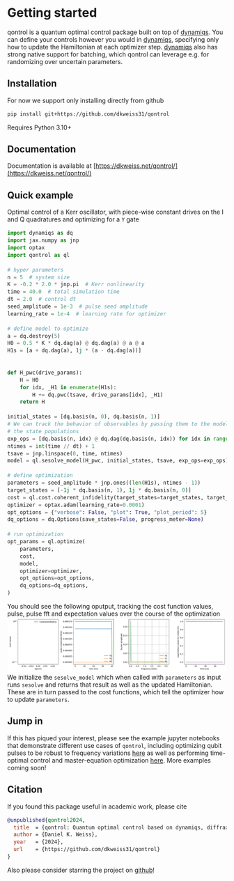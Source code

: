 # Getting started

qontrol is a quantum optimal control package built on top of [dynamiqs](https://github.com/dynamiqs/dynamiqs). You can define your controls however you would in [dynamiqs](https://github.com/dynamiqs/dynamiqs), specifying only how to update the Hamiltonian at each optimizer step. [dynamiqs](https://github.com/dynamiqs/dynamiqs) also has strong native support for batching, which qontrol can leverage e.g. for randomizing over uncertain parameters.

## Installation

For now we support only installing directly from github
```bash
pip install git+https://github.com/dkweiss31/qontrol
```

Requires Python 3.10+


## Documentation

Documentation is available at [https://dkweiss.net/qontrol/](https://dkweiss.net/qontrol/)

## Quick example

Optimal control of a Kerr oscillator, with piece-wise constant drives on the I and Q quadratures and optimizing for a `Y` gate

```python
import dynamiqs as dq
import jax.numpy as jnp
import optax
import qontrol as ql

# hyper parameters
n = 5  # system size
K = -0.2 * 2.0 * jnp.pi  # Kerr nonlinearity
time = 40.0  # total simulation time
dt = 2.0  # control dt
seed_amplitude = 1e-3  # pulse seed amplitude
learning_rate = 1e-4  # learning rate for optimizer

# define model to optimize
a = dq.destroy(5)
H0 = 0.5 * K * dq.dag(a) @ dq.dag(a) @ a @ a
H1s = [a + dq.dag(a), 1j * (a - dq.dag(a))]


def H_pwc(drive_params):
    H = H0
    for idx, _H1 in enumerate(H1s):
        H += dq.pwc(tsave, drive_params[idx], _H1)
    return H

initial_states = [dq.basis(n, 0), dq.basis(n, 1)]
# We can track the behavior of observables by passing them to the model. Here we track
# the state populations
exp_ops = [dq.basis(n, idx) @ dq.dag(dq.basis(n, idx)) for idx in range(n)]
ntimes = int(time // dt) + 1
tsave = jnp.linspace(0, time, ntimes)
model = ql.sesolve_model(H_pwc, initial_states, tsave, exp_ops=exp_ops)

# define optimization
parameters = seed_amplitude * jnp.ones((len(H1s), ntimes - 1))
target_states = [-1j * dq.basis(n, 1), 1j * dq.basis(n, 0)]
cost = ql.cost.coherent_infidelity(target_states=target_states, target_cost=0.001)
optimizer = optax.adam(learning_rate=0.0001)
opt_options = {"verbose": False, "plot": True, "plot_period": 5}
dq_options = dq.Options(save_states=False, progress_meter=None)

# run optimization
opt_params = ql.optimize(
    parameters,
    cost,
    model,
    optimizer=optimizer,
    opt_options=opt_options,
    dq_options=dq_options,
)
```
You should see the following oputput, tracking the cost function values, pulse, pulse fft and expectation 
values over the course of the optimization 
![Alt Text](kerr_gif.gif)
We initialize the `sesolve_model` which when called with `parameters` as input runs `sesolve`
and returns that result as well as the updated Hamiltonian. These are in turn passed to 
the cost functions, which tell the optimizer how to update `parameters`.

## Jump in

If this has piqued your interest, please see the example jupyter notebooks that demonstrate different use cases of `qontrol`, including optimizing qubit pulses to be robust to frequency variations [here](https://github.com/dkweiss31/qontrol/blob/main/docs/examples/qubit.ipynb) as well as performing time-optimal control and master-equation optimization [here](https://github.com/dkweiss31/qontrol/blob/main/docs/examples/Kerr_oscillator.ipynb). More examples coming soon!

## Citation

If you found this package useful in academic work, please cite

```bibtex
@unpublished{qontrol2024,
  title  = {qontrol: Quantum optimal control based on dynamiqs, diffrax and JAX},
  author = {Daniel K. Weiss},
  year   = {2024},
  url    = {https://github.com/dkweiss31/qontrol}
}
```

Also please consider starring the project on [github](https://github.com/dkweiss31/qontrol/)!
